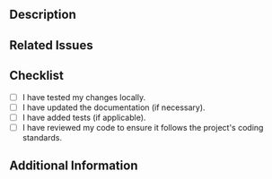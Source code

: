 ## Description
<!-- Describe the changes introduced by this pull request -->

## Related Issues
<!-- List any related issues that are addressed or fixed by this pull request -->

## Checklist
<!-- Put an `x` in the boxes that apply. -->
- [ ] I have tested my changes locally.
- [ ] I have updated the documentation (if necessary).
- [ ] I have added tests (if applicable).
- [ ] I have reviewed my code to ensure it follows the project's coding standards.

## Additional Information
<!-- Add any additional information or context that might be useful for reviewers -->
